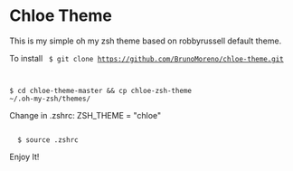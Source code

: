 # Chloe Theme

This is my simple oh my zsh theme based on robbyrussell default theme.

To install 
<code>
  $ git clone https://github.com/BrunoMoreno/chloe-theme.git

  $ cd chloe-theme-master && cp chloe-zsh-theme ~/.oh-my-zsh/themes/
</code>

Change in .zshrc:
ZSH_THEME = "chloe"

<code>
  $ source .zshrc
</code>



Enjoy It!